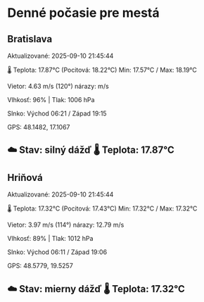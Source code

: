 ﻿# Denné počasie pre mestá

## Bratislava
Aktualizované: 2025-09-10 21:45:44

🌡️ Teplota: 17.87°C 
(Pocitová: 18.22°C)
Min: 17.57°C / Max: 18.19°C

Vietor: 4.63 m/s    (120°) 
nárazy:  m/s

Vlhkosť: 96% | Tlak: 1006 hPa

Slnko: Východ 06:21 / Západ 19:15

GPS: 48.1482, 17.1067

☁️ Stav: silný dážď        🌡️ Teplota: 17.87°C
---

## Hriňová
Aktualizované: 2025-09-10 21:45:44

🌡️ Teplota: 17.32°C 
(Pocitová: 17.43°C)
Min: 17.32°C / Max: 17.32°C

Vietor: 3.97 m/s (114°)
nárazy: 12.79 m/s

Vlhkosť: 89% | Tlak: 1012 hPa

Slnko: Východ 06:11 / Západ 19:06

GPS: 48.5779, 19.5257

☁️ Stav: mierny dážď        🌡️ Teplota: 17.32°C
---
